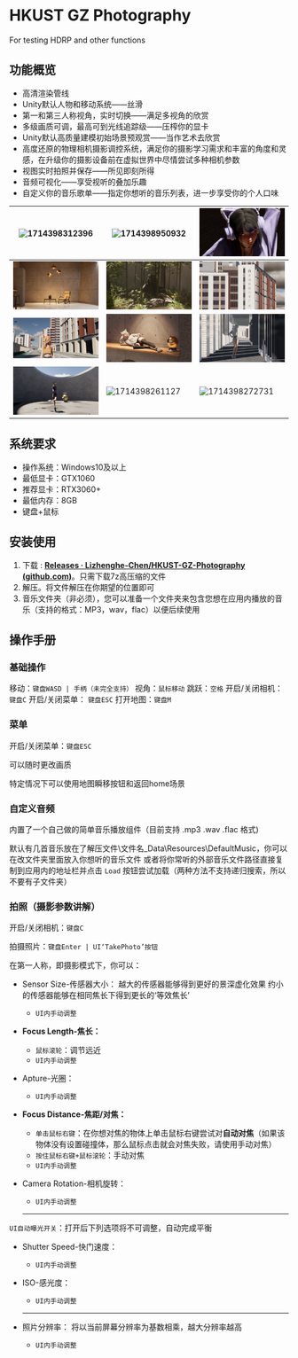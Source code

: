 # HKUST GZ Photography

 For testing HDRP and other functions

## 功能概览

* 高清渲染管线
* Unity默认人物和移动系统——丝滑
* 第一和第三人称视角，实时切换——满足多视角的欣赏
* 多级画质可调，最高可到光线追踪级——压榨你的显卡
* Unity默认高质量建模初始场景预观赏——当作艺术去欣赏
* 高度还原的物理相机摄影调控系统，满足你的摄影学习需求和丰富的角度和灵感，在升级你的摄影设备前在虚拟世界中尽情尝试多种相机参数
* 视图实时拍照并保存——所见即刻所得
* 音频可视化——享受视听的叠加乐趣
* 自定义你的音乐歌单——指定你想听的音乐列表，进一步享受你的个人口味

| ![1714398312396](image/README/1714398312396.png) | ![1714398950932](image/README/1714398950932.png) | ![1714398489011](image/README/1714398489011.png) |
| ---------------------------------------------- | ---------------------------------------------- | ---------------------------------------------- |
| ![1714398232071](image/README/1714398232071.png) | ![1714398235650](image/README/1714398235650.png) | ![1714398240967](image/README/1714398240967.png) |
| ![1714398244764](image/README/1714398244764.png) | ![1714398247089](image/README/1714398247089.png) | ![1714398249514](image/README/1714398249514.png) |
| ![1714398257654](image/README/1714398257654.png) | ![1714398261127](image/README/1714398261127.png) | ![1714398272731](image/README/1714398272731.png) |

## 系统要求

* 操作系统：Windows10及以上
* 最低显卡：GTX1060
* 推荐显卡：RTX3060+
* 最低内存：8GB
* 键盘+鼠标

## 安装使用

1. 下载 : [**Releases · Lizhenghe-Chen/HKUST-GZ-Photography (github.com)**](https://github.com/Lizhenghe-Chen/HKUST-GZ-Photography/releases)。只需下载7z高压缩的文件
2. 解压。将文件解压在你期望的位置即可
3. 音乐文件夹（非必须），您可以准备一个文件夹来包含您想在应用内播放的音乐（支持的格式：MP3，wav，flac）以便后续使用

## 操作手册

### 基础操作

移动：`键盘WASD | 手柄（未完全支持）`
视角：`鼠标移动`
跳跃：`空格`
开启/关闭相机：  `键盘C`
开启/关闭菜单： `键盘ESC`
打开地图：`键盘M`

### 菜单

开启/关闭菜单：`键盘ESC`

可以随时更改画质

特定情况下可以使用地图瞬移按钮和返回home场景

### 自定义音频

内置了一个自己做的简单音乐播放组件（目前支持 .mp3 .wav .flac 格式)

默认有几首音乐放在了解压文件\\文件名_Data\Resources\DefaultMusic，你可以在改文件夹里面放入你想听的音乐文件
或者将你常听的外部音乐文件路径直接复制到应用内的地址栏并点击 `Load` 按钮尝试加载（两种方法不支持递归搜索，所以不要有子文件夹）

### 拍照（摄影参数讲解）

开启/关闭相机：`键盘C`

拍摄照片：`键盘Enter | UI‘TakePhoto’按钮`

在第一人称，即摄影模式下，你可以：

* Sensor Size-传感器大小：
  越大的传感器能够得到更好的景深虚化效果
  约小的传感器能够在相同焦长下得到更长的‘等效焦长’

  * `UI内手动调整`
* **Focus Length-焦长：**

  * `鼠标滚轮`：调节远近
  * `UI内手动调整`
* Apture-光圈：

  * `UI内手动调整`
* **Focus Distance-焦距/对焦：**

  * `单击鼠标右键`：在你想对焦的物体上单击鼠标右键尝试对**自动对焦**（如果该物体没有设置碰撞体，那么鼠标点击就会对焦失败，请使用手动对焦）
  * `按住鼠标右键+鼠标滚轮`：手动对焦
  * `UI内手动调整`
* Camera Rotation-相机旋转：

  * `UI内手动调整`

  ---

`UI自动曝光开关`：打开后下列选项将不可调整，自动完成平衡

* Shutter Speed-快门速度：

  * `UI内手动调整`
* ISO-感光度：

  * `UI内手动调整`

  ---
* 照片分辨率：
  将以当前屏幕分辨率为基数相乘，越大分辨率越高

  * `UI内手动调整`
